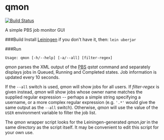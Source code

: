 qmon
====
[![Build Status](https://travis-ci.org/maddenp/qmon.svg)](https://travis-ci.org/maddenp/qmon)

A simple PBS job monitor GUI

###Build
Install [Leiningen](http://leiningen.org/) if you don't have it, then:
`lein uberjar`

###Run

````
Usage: qmon [-h/--help] [-a/--all] [filter-regex]
````

_qmon_ parses the XML output of the [PBS](http://en.wikipedia.org/wiki/Portable_Batch_System) _qstat_ command and separately displays jobs in Queued, Running and Completed states. Job information is updated every 10 seconds.

If the `--all` switch is used, _qmon_ will show jobs for all users. If _filter-regex_ is given instead, _qmon_ will show jobs whose owner name matches the supplied regular expression -- perhaps a simple string specifying a username, or a more complex regular expression (e.g. `'.*'` would give the same output as the `--all` switch). Otherwise, _qmon_ will use the value of the `USER` environment variable to filter the job list.

The _qmon_ wrapper script looks for the Leiningen-generated _qmon.jar_ in the same directory as the script itself. It may be convenient to edit this script for your own use.
